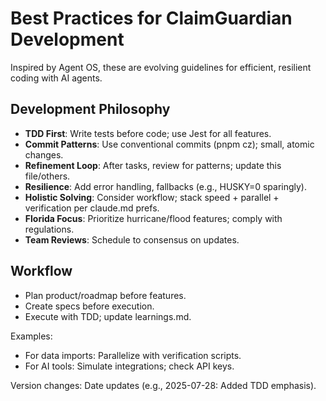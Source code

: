 # Best Practices for ClaimGuardian Development

Inspired by Agent OS, these are evolving guidelines for efficient, resilient coding with AI agents.

## Development Philosophy
- **TDD First**: Write tests before code; use Jest for all features.
- **Commit Patterns**: Use conventional commits (pnpm cz); small, atomic changes.
- **Refinement Loop**: After tasks, review for patterns; update this file/others.
- **Resilience**: Add error handling, fallbacks (e.g., HUSKY=0 sparingly).
- **Holistic Solving**: Consider workflow; stack speed + parallel + verification per claude.md prefs.
- **Florida Focus**: Prioritize hurricane/flood features; comply with regulations.
- **Team Reviews**: Schedule to consensus on updates.

## Workflow
- Plan product/roadmap before features.
- Create specs before execution.
- Execute with TDD; update learnings.md.

Examples:
- For data imports: Parallelize with verification scripts.
- For AI tools: Simulate integrations; check API keys.

Version changes: Date updates (e.g., 2025-07-28: Added TDD emphasis).
